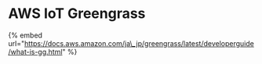 # AWS IoT Greengrass



{% embed url="https://docs.aws.amazon.com/ja\_jp/greengrass/latest/developerguide/what-is-gg.html" %}



